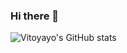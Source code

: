 ### Hi there 👋
![Vitoyayo's GitHub stats](https://github-readme-stats.vercel.app/api?username=vitoyayo&show_icons=true&theme=radical&hide=contribs,issues&count_private=true&show_icons=true)


<!--
**vitoyayo/vitoyayo** is a ✨ _special_ ✨ repository because its `README.md` (this file) appears on your GitHub profile.

Here are some ideas to get you started:

- 🔭 I’m currently working on ...
- 🌱 I’m currently learning ...
- 👯 I’m looking to collaborate on ...
- 🤔 I’m looking for help with ...
- 💬 Ask me about ...
- 📫 How to reach me: ...
- 😄 Pronouns: ...
- ⚡ Fun fact: ...
-->
